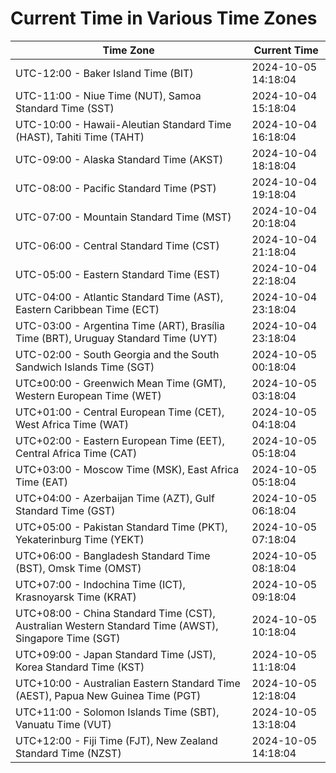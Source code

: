 # Current Time in Various Time Zones

| Time Zone | Current Time |
|-----------|--------------|
| UTC-12:00 - Baker Island Time (BIT) | 2024-10-05 14:18:04 |
| UTC-11:00 - Niue Time (NUT), Samoa Standard Time (SST) | 2024-10-04 15:18:04 |
| UTC-10:00 - Hawaii-Aleutian Standard Time (HAST), Tahiti Time (TAHT) | 2024-10-04 16:18:04 |
| UTC-09:00 - Alaska Standard Time (AKST) | 2024-10-04 18:18:04 |
| UTC-08:00 - Pacific Standard Time (PST) | 2024-10-04 19:18:04 |
| UTC-07:00 - Mountain Standard Time (MST) | 2024-10-04 20:18:04 |
| UTC-06:00 - Central Standard Time (CST) | 2024-10-04 21:18:04 |
| UTC-05:00 - Eastern Standard Time (EST) | 2024-10-04 22:18:04 |
| UTC-04:00 - Atlantic Standard Time (AST), Eastern Caribbean Time (ECT) | 2024-10-04 23:18:04 |
| UTC-03:00 - Argentina Time (ART), Brasília Time (BRT), Uruguay Standard Time (UYT) | 2024-10-04 23:18:04 |
| UTC-02:00 - South Georgia and the South Sandwich Islands Time (SGT) | 2024-10-05 00:18:04 |
| UTC±00:00 - Greenwich Mean Time (GMT), Western European Time (WET) | 2024-10-05 03:18:04 |
| UTC+01:00 - Central European Time (CET), West Africa Time (WAT) | 2024-10-05 04:18:04 |
| UTC+02:00 - Eastern European Time (EET), Central Africa Time (CAT) | 2024-10-05 05:18:04 |
| UTC+03:00 - Moscow Time (MSK), East Africa Time (EAT) | 2024-10-05 05:18:04 |
| UTC+04:00 - Azerbaijan Time (AZT), Gulf Standard Time (GST) | 2024-10-05 06:18:04 |
| UTC+05:00 - Pakistan Standard Time (PKT), Yekaterinburg Time (YEKT) | 2024-10-05 07:18:04 |
| UTC+06:00 - Bangladesh Standard Time (BST), Omsk Time (OMST) | 2024-10-05 08:18:04 |
| UTC+07:00 - Indochina Time (ICT), Krasnoyarsk Time (KRAT) | 2024-10-05 09:18:04 |
| UTC+08:00 - China Standard Time (CST), Australian Western Standard Time (AWST), Singapore Time (SGT) | 2024-10-05 10:18:04 |
| UTC+09:00 - Japan Standard Time (JST), Korea Standard Time (KST) | 2024-10-05 11:18:04 |
| UTC+10:00 - Australian Eastern Standard Time (AEST), Papua New Guinea Time (PGT) | 2024-10-05 12:18:04 |
| UTC+11:00 - Solomon Islands Time (SBT), Vanuatu Time (VUT) | 2024-10-05 13:18:04 |
| UTC+12:00 - Fiji Time (FJT), New Zealand Standard Time (NZST) | 2024-10-05 14:18:04 |
